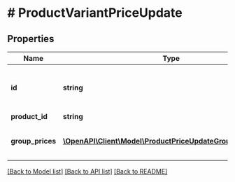 # # ProductVariantPriceUpdate

## Properties

Name | Type | Description | Notes
------------ | ------------- | ------------- | -------------
**id** | **string** | Defines the variant where the price has to be updated | [optional]
**product_id** | **string** | Product id | [optional]
**group_prices** | [**\OpenAPI\Client\Model\ProductPriceUpdateGroupPricesInner[]**](ProductPriceUpdateGroupPricesInner.md) | Defines variants&#39;s group prices |

[[Back to Model list]](../../README.md#models) [[Back to API list]](../../README.md#endpoints) [[Back to README]](../../README.md)
